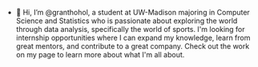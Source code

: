 - 👋 Hi, I’m @granthohol, a student at UW-Madison majoring in Computer Science and Statistics who is passionate about exploring the world through data analysis, specifically the world of sports. I'm looking for internship opportunities where I can expand my knowledge, learn from great mentors, and contribute to a great company. Check out the work on my page to learn more about what I'm all about. 

<!---
granthohol/granthohol is a ✨ special ✨ repository because its `README.md` (this file) appears on your GitHub profile.
You can click the Preview link to take a look at your changes.
--->
